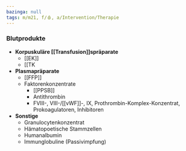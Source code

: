```yaml
---
bazinga: null
tags: m/m21, f/🩸, a/Intervention/Therapie
---
```

### Blutprodukte
- **Korpuskuläre [[Transfusion]]spräparate**
	- [[EK]]
	- [[TK
- **Plasmapräparate**
	- [[FFP]]
	- Faktorenkonzentrate
		- [[PPSB]]
		- Antithrombin
		- FVIII-, VIII-/[[vWF]]-, IX, Prothrombin-Komplex-Konzentrat, Prokoagulatoren, Inhibitoren
- **Sonstige**
	- Granulocytenkonzentrat
	- Hämatopoetische Stammzellen
	- Humanalbumin
	- Immunglobuline (Passivimpfung)